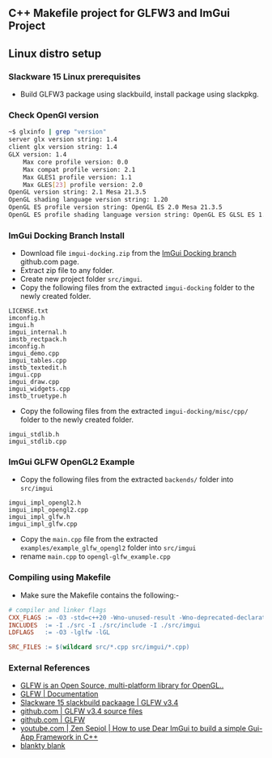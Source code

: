 ## C++ Makefile project for GLFW3 and ImGui Project

## Linux distro setup

### Slackware 15 Linux prerequisites
- Build GLFW3 package using slackbuild, install package using slackpkg.

### Check OpenGl version
```bash
~$ glxinfo | grep "version"
server glx version string: 1.4
client glx version string: 1.4
GLX version: 1.4
    Max core profile version: 0.0
    Max compat profile version: 2.1
    Max GLES1 profile version: 1.1
    Max GLES[23] profile version: 2.0
OpenGL version string: 2.1 Mesa 21.3.5
OpenGL shading language version string: 1.20
OpenGL ES profile version string: OpenGL ES 2.0 Mesa 21.3.5
OpenGL ES profile shading language version string: OpenGL ES GLSL ES 1.0.16
```

### ImGui Docking Branch Install
- Download file `imgui-docking.zip` from the [ImGui Docking branch](https://github.com/ocornut/imgui/tree/docking) github.com page.
- Extract zip file to any folder.
- Create new project folder `src/imgui`.
- Copy the following files from the extracted `imgui-docking` folder to the newly created folder.
```
LICENSE.txt
imconfig.h
imgui.h
imgui_internal.h
imstb_rectpack.h
imconfig.h
imgui_demo.cpp
imgui_tables.cpp
imstb_textedit.h
imgui.cpp
imgui_draw.cpp
imgui_widgets.cpp
imstb_truetype.h
```

- Copy the following files from the extracted `imgui-docking/misc/cpp/` folder to the newly created folder.

```
imgui_stdlib.h
imgui_stdlib.cpp
```

### ImGui GLFW OpenGL2 Example
- Copy the following files from the extracted `backends/` folder into `src/imgui`
```
imgui_impl_opengl2.h
imgui_impl_opengl2.cpp
imgui_impl_glfw.h
imgui_impl_glfw.cpp
```

- Copy the `main.cpp` file from the extracted
`examples/example_glfw_opengl2` folder into `src/imgui`
- rename `main.cpp` to `opengl-glfw_example.cpp`

### Compiling using Makefile

- Make sure the Makefile contains the following:-
```Makefile
# compiler and linker flags
CXX_FLAGS := -O3 -std=c++20 -Wno-unused-result -Wno-deprecated-declarations
INCLUDES  := -I ./src -I ./src/include -I ./src/imgui
LDFLAGS   := -O3 -lglfw -lGL

SRC_FILES := $(wildcard src/*.cpp src/imgui/*.cpp) 
```

### External References
- [GLFW is an Open Source, multi-platform library for OpenGL..](https://www.glfw.org/)
- [GLFW | Documentation](https://www.glfw.org/documentation.html)
- [Slackware 15 slackbuild packaage | GLFW v3.4](https://slackbuilds.org/repository/15.0/libraries/glfw3/?search=glfw)
- [github.com | GLFW v3.4 source files](https://github.com/glfw/glfw/archive/3.4/glfw-3.4.tar.gz)
- [github.com | GLFW ](https://github.com/glfw/glfw)
- [youtube.com | Zen Sepiol | How to use Dear ImGui to build a simple Gui-App Framework in C++](https://www.youtube.com/watch?v=OYQp0GuoByM)
- [blankty blank]()
